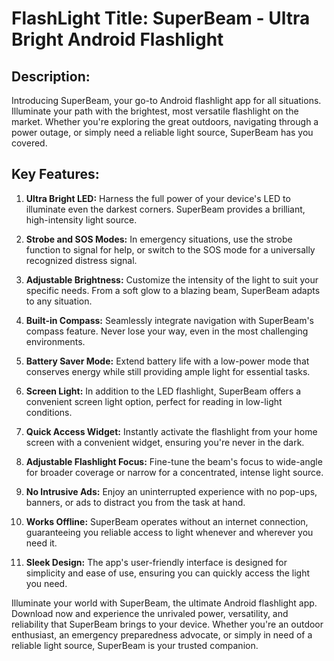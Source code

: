 # FlashLight Title: SuperBeam - Ultra Bright Android Flashlight

Description:
---
Introducing SuperBeam, your go-to Android flashlight app for all situations. Illuminate your path with the brightest, most versatile flashlight on the market. Whether you're exploring the great outdoors, navigating through a power outage, or simply need a reliable light source, SuperBeam has you covered.

Key Features:
---
1. **Ultra Bright LED:** Harness the full power of your device's LED to illuminate even the darkest corners. SuperBeam provides a brilliant, high-intensity light source.

2. **Strobe and SOS Modes:** In emergency situations, use the strobe function to signal for help, or switch to the SOS mode for a universally recognized distress signal.

3. **Adjustable Brightness:** Customize the intensity of the light to suit your specific needs. From a soft glow to a blazing beam, SuperBeam adapts to any situation.

4. **Built-in Compass:** Seamlessly integrate navigation with SuperBeam's compass feature. Never lose your way, even in the most challenging environments.

5. **Battery Saver Mode:** Extend battery life with a low-power mode that conserves energy while still providing ample light for essential tasks.

6. **Screen Light:** In addition to the LED flashlight, SuperBeam offers a convenient screen light option, perfect for reading in low-light conditions.

7. **Quick Access Widget:** Instantly activate the flashlight from your home screen with a convenient widget, ensuring you're never in the dark.

8. **Adjustable Flashlight Focus:** Fine-tune the beam's focus to wide-angle for broader coverage or narrow for a concentrated, intense light source.

9. **No Intrusive Ads:** Enjoy an uninterrupted experience with no pop-ups, banners, or ads to distract you from the task at hand.

10. **Works Offline:** SuperBeam operates without an internet connection, guaranteeing you reliable access to light whenever and wherever you need it.

11. **Sleek Design:** The app's user-friendly interface is designed for simplicity and ease of use, ensuring you can quickly access the light you need.

Illuminate your world with SuperBeam, the ultimate Android flashlight app. Download now and experience the unrivaled power, versatility, and reliability that SuperBeam brings to your device. Whether you're an outdoor enthusiast, an emergency preparedness advocate, or simply in need of a reliable light source, SuperBeam is your trusted companion.
